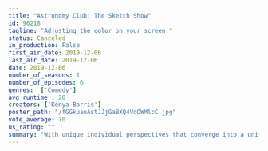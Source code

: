 ```yaml
---
title: "Astronomy Club: The Sketch Show"
id: 96218
tagline: "Adjusting the color on your screen."
status: Canceled
in_production: False
first_air_date: 2019-12-06
last_air_date: 2019-12-06
date: 2019-12-06
number_of_seasons: 1
number_of_episodes: 6
genres:  ['Comedy']
avg_runtime : 20
creators: ['Kenya Barris']
poster_path: "/fGGkuauAstJJjGaBXQ4VdOWMlcC.jpg"
vote_average: 70
us_rating: ""
summary: "With unique individual perspectives that converge into a unified voice, sketch comedy group Astronomy Club delivers a smart and absurd brand of humor."
---
```


